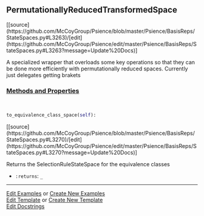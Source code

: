 ## <a id="Psience.BasisReps.StateSpaces.PermutationallyReducedTransformedSpace">PermutationallyReducedTransformedSpace</a> 
<div class="docs-source-link" markdown="1">
[[source](https://github.com/McCoyGroup/Psience/blob/master/Psience/BasisReps/StateSpaces.py#L3263)/[edit](https://github.com/McCoyGroup/Psience/edit/master/Psience/BasisReps/StateSpaces.py#L3263?message=Update%20Docs)]
</div>

A specialized wrapper that overloads some key operations so that they
can be done more efficiently with permutationally reduced spaces.
Currently just delegates getting brakets

<div class="collapsible-section">
 <div class="collapsible-section collapsible-section-header" markdown="1">
 
### <a class="collapse-link" data-toggle="collapse" href="#methods">Methods and Properties</a> <a class="float-right" data-toggle="collapse" href="#methods"><i class="fa fa-chevron-down"></i></a>

 </div>
 <div class="collapsible-section collapsible-section-body collapse" id="methods" markdown="1">

<a id="Psience.BasisReps.StateSpaces.PermutationallyReducedTransformedSpace.to_equivalence_class_space" class="docs-object-method">&nbsp;</a> 
```python
to_equivalence_class_space(self): 
```
<div class="docs-source-link" markdown="1">
[[source](https://github.com/McCoyGroup/Psience/blob/master/Psience/BasisReps/StateSpaces.py#L3270)/[edit](https://github.com/McCoyGroup/Psience/edit/master/Psience/BasisReps/StateSpaces.py#L3270?message=Update%20Docs)]
</div>

Returns the SelectionRuleStateSpace for the equivalence classes
- `:returns`: `_`
    >

 </div>
</div>






___

[Edit Examples](https://github.com/McCoyGroup/Psience/edit/gh-pages/ci/examples/Psience/BasisReps/StateSpaces/PermutationallyReducedTransformedSpace.md) or 
[Create New Examples](https://github.com/McCoyGroup/Psience/new/gh-pages/?filename=ci/examples/Psience/BasisReps/StateSpaces/PermutationallyReducedTransformedSpace.md) <br/>
[Edit Template](https://github.com/McCoyGroup/Psience/edit/gh-pages/ci/docs/Psience/BasisReps/StateSpaces/PermutationallyReducedTransformedSpace.md) or 
[Create New Template](https://github.com/McCoyGroup/Psience/new/gh-pages/?filename=ci/docs/templates/Psience/BasisReps/StateSpaces/PermutationallyReducedTransformedSpace.md) <br/>
[Edit Docstrings](https://github.com/McCoyGroup/Psience/edit/master/Psience/BasisReps/StateSpaces.py#L3263?message=Update%20Docs)